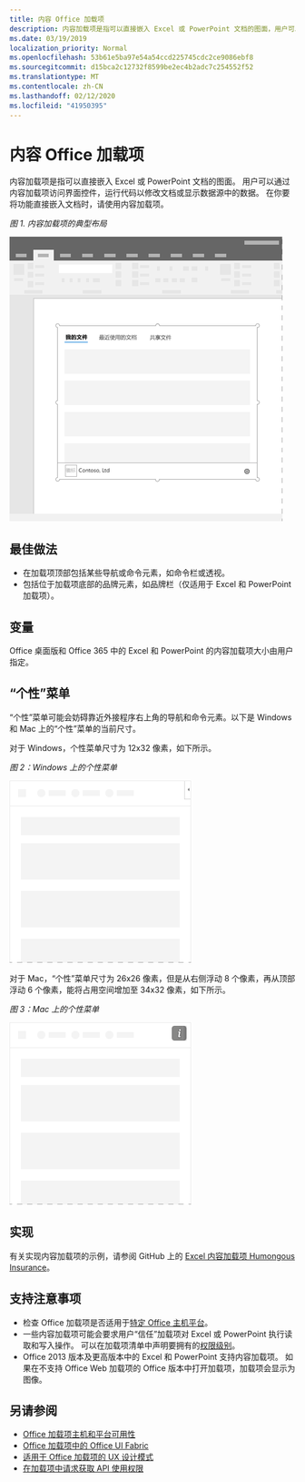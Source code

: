 ```yaml
---
title: 内容 Office 加载项
description: 内容加载项是指可以直接嵌入 Excel 或 PowerPoint 文档的图面，用户可以通过它访问界面控件，运行代码以修改文档或显示数据源中的数据。
ms.date: 03/19/2019
localization_priority: Normal
ms.openlocfilehash: 53b61e5ba97e54a54ccd225745cdc2ce9086ebf8
ms.sourcegitcommit: d15bca2c12732f8599be2ec4b2adc7c254552f52
ms.translationtype: MT
ms.contentlocale: zh-CN
ms.lasthandoff: 02/12/2020
ms.locfileid: "41950395"
---
```

# <a name="content-office-add-ins"></a>内容 Office 加载项

内容加载项是指可以直接嵌入 Excel 或 PowerPoint 文档的图面。 用户可以通过内容加载项访问界面控件，运行代码以修改文档或显示数据源中的数据。 在你要将功能直接嵌入文档时，请使用内容加载项。  

*图 1. 内容加载项的典型布局*

![显示内容加载项的典型布局的示例图像。](../images/overview-with-app-content.png)

## <a name="best-practices"></a>最佳做法

- 在加载项顶部包括某些导航或命令元素，如命令栏或透视。
- 包括位于加载项底部的品牌元素，如品牌栏（仅适用于 Excel 和 PowerPoint 加载项）。

## <a name="variants"></a>变量

Office 桌面版和 Office 365 中的 Excel 和 PowerPoint 的内容加载项大小由用户指定。

## <a name="personality-menu"></a>“个性”菜单

“个性”菜单可能会妨碍靠近外接程序右上角的导航和命令元素。以下是 Windows 和 Mac 上的“个性”菜单的当前尺寸。

对于 Windows，个性菜单尺寸为 12x32 像素，如下所示。

*图 2：Windows 上的个性菜单* 

![显示 Windows 桌面上个性菜单的图像](../images/personality-menu-win.png)


对于 Mac，“个性”菜单尺寸为 26x26 像素，但是从右侧浮动 8 个像素，再从顶部浮动 6 个像素，能将占用空间增加至 34x32 像素，如下所示。

*图 3：Mac 上的个性菜单*

![显示 Mac 桌面上个性菜单的图像](../images/personality-menu-mac.png)

## <a name="implementation"></a>实现

有关实现内容加载项的示例，请参阅 GitHub 上的 [Excel 内容加载项 Humongous Insurance](https://github.com/OfficeDev/Excel-Content-Add-in-Humongous-Insurance)。

## <a name="support-considerations"></a>支持注意事项

- 检查 Office 加载项是否适用于[特定 Office 主机平台](/office/dev/add-ins/overview/office-add-in-availability)。 
- 一些内容加载项可能会要求用户“信任”加载项对 Excel 或 PowerPoint 执行读取和写入操作。 可以在加载项清单中声明要拥有的[权限级别](/office/dev/add-ins/develop/requesting-permissions-for-api-use-in-content-and-task-pane-add-ins)。  
- Office 2013 版本及更高版本中的 Excel 和 PowerPoint 支持内容加载项。 如果在不支持 Office Web 加载项的 Office 版本中打开加载项，加载项会显示为图像。

## <a name="see-also"></a>另请参阅

- [Office 加载项主机和平台可用性](/office/dev/add-ins/overview/office-add-in-availability)
- [Office 加载项中的 Office UI Fabric](/office/dev/add-ins/design/office-ui-fabric)
- [适用于 Office 加载项的 UX 设计模式](/office/dev/add-ins/design/ux-design-pattern-templates)
- [在加载项中请求获取 API 使用权限](/office/dev/add-ins/develop/requesting-permissions-for-api-use-in-content-and-task-pane-add-ins)
